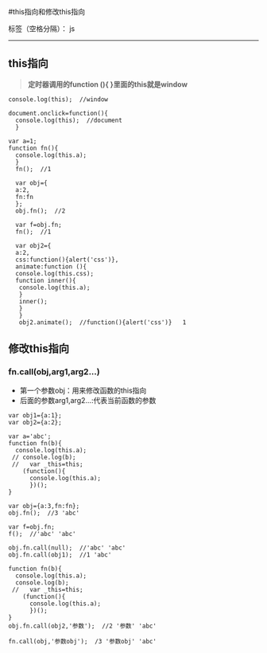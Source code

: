 ﻿#this指向和修改this指向

标签（空格分隔）： js

---
## this指向
>**定时器调用的function (){ }里面的this就是window**

```
console.log(this);  //window

document.onclick=function(){
  console.log(this);  //document
  }
  
var a=1;
function fn(){
  console.log(this.a);  
  }
  fn();  //1
  
  var obj={
  a:2,
  fn:fn
  };
  obj.fn();  //2
  
  var f=obj.fn;
  fn();  //1
  
  var obj2={
  a:2,
  css:function(){alert('css')},
  animate:function (){
  console.log(this.css);
  function inner(){
   console.log(this.a);
   }
   inner();
   }
   }
   obj2.animate();  //function(){alert('css')}   1
```
## 修改this指向

### fn.call(obj,arg1,arg2...)

 - 第一个参数obj：用来修改函数的this指向
 - 后面的参数arg1,arg2...:代表当前函数的参数
```
var obj1={a:1};
var obj2={a:2};

var a='abc';
function fn(b){
  console.log(this.a);
 // console.log(b);
 //   var _this=this;
    (function(){
      console.log(this.a);
      })();
}

var obj={a:3,fn:fn};
obj.fn();  //3 'abc'

var f=obj.fn;
f();  //'abc' 'abc'

obj.fn.call(null);  //'abc' 'abc'
obj.fn.call(obj1);  //1 'abc'

function fn(b){
  console.log(this.a);
  console.log(b);
 //   var _this=this;
    (function(){
      console.log(this.a);
      })();
}
obj.fn.call(obj2,'参数');  //2 '参数' 'abc'

fn.call(obj,'参数obj');  /3 '参数obj' 'abc'
  
```
 
